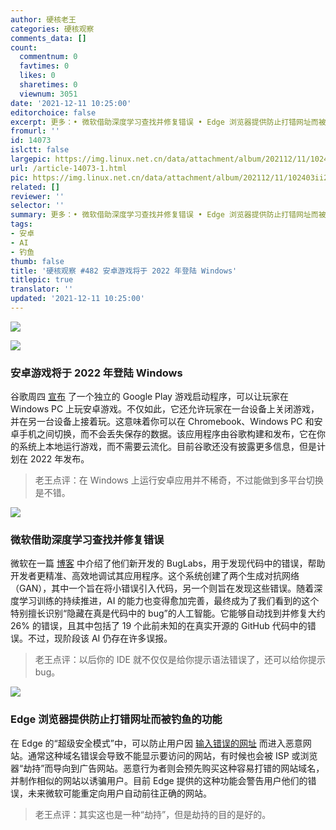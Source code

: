 ```yaml
---
author: 硬核老王
categories: 硬核观察
comments_data: []
count:
  commentnum: 0
  favtimes: 0
  likes: 0
  sharetimes: 0
  viewnum: 3051
date: '2021-12-11 10:25:00'
editorchoice: false
excerpt: 更多：• 微软借助深度学习查找并修复错误 • Edge 浏览器提供防止打错网址而被钓鱼的功能
fromurl: ''
id: 14073
islctt: false
largepic: https://img.linux.net.cn/data/attachment/album/202112/11/102403ii21e25x9299oo5i.jpg
url: /article-14073-1.html
pic: https://img.linux.net.cn/data/attachment/album/202112/11/102403ii21e25x9299oo5i.jpg.thumb.jpg
related: []
reviewer: ''
selector: ''
summary: 更多：• 微软借助深度学习查找并修复错误 • Edge 浏览器提供防止打错网址而被钓鱼的功能
tags:
- 安卓
- AI
- 钓鱼
thumb: false
title: '硬核观察 #482 安卓游戏将于 2022 年登陆 Windows'
titlepic: true
translator: ''
updated: '2021-12-11 10:25:00'
---
```


![](https://img.linux.net.cn/data/attachment/album/202112/11/102403ii21e25x9299oo5i.jpg)


![](https://img.linux.net.cn/data/attachment/album/202112/11/102415vmjhgmz9m9w4k8km.jpg)


### 安卓游戏将于 2022 年登陆 Windows


谷歌周四 [宣布](https://gizmodo.com/android-games-are-coming-to-windows-pcs-in-2022-1848194620) 了一个独立的 Google Play 游戏启动程序，可以让玩家在 Windows PC 上玩安卓游戏。不仅如此，它还允许玩家在一台设备上关闭游戏，并在另一台设备上接着玩。这意味着你可以在 Chromebook、Windows PC 和安卓手机之间切换，而不会丢失保存的数据。该应用程序由谷歌构建和发布，它在你的系统上本地运行游戏，而不需要云流化。目前谷歌还没有披露更多信息，但是计划在 2022 年发布。



> 
> 老王点评：在 Windows 上运行安卓应用并不稀奇，不过能做到多平台切换是不错。
> 
> 
> 


![](https://img.linux.net.cn/data/attachment/album/202112/11/102433o3o1yedhrh1k3fzh.jpg)


### 微软借助深度学习查找并修复错误


微软在一篇 [博客](https://www.microsoft.com/en-us/research/blog/finding-and-fixing-bugs-with-deep-learning/) 中介绍了他们新开发的 BugLabs，用于发现代码中的错误，帮助开发者更精准、高效地调试其应用程序。这个系统创建了两个生成对抗网络（GAN），其中一个旨在将小错误引入代码，另一个则旨在发现这些错误。随着深度学习训练的持续推进，AI 的能力也变得愈加完善，最终成为了我们看到的这个特别擅长识别“隐藏在真是代码中的 bug”的人工智能。它能够自动找到并修复大约 26% 的错误，且其中包括了 19 个此前未知的在真实开源的 GitHub 代码中的错误。不过，现阶段该 AI 仍存在许多误报。



> 
> 老王点评：以后你的 IDE 就不仅仅是给你提示语法错误了，还可以给你提示 bug。
> 
> 
> 


![](https://img.linux.net.cn/data/attachment/album/202112/11/102452iriitl6wm69reei9.jpg)


### Edge 浏览器提供防止打错网址而被钓鱼的功能


在 Edge 的“超级安全模式”中，可以防止用户因 [输入错误的网址](https://www.neowin.net/news/microsoft-edge-to-tackle-typosquatting039-and-stop-users-from-heading-to-a-malicious-website/) 而进入恶意网站。通常这种域名错误会导致不能显示要访问的网站，有时候也会被 ISP 或浏览器“劫持”而导向到广告网站。恶意行为者则会预先购买这种容易打错的网站域名，并制作相似的网站以诱骗用户。目前 Edge 提供的这种功能会警告用户他们的错误，未来微软可能重定向用户自动前往正确的网站。



> 
> 老王点评：其实这也是一种“劫持”，但是劫持的目的是好的。
> 
> 
>